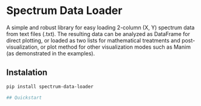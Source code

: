 # Spectrum Data Loader

A simple and robust library for easy loading 2-column (X, Y) spectrum data from text files (.txt). The resulting data can be analyzed as DataFrame for direct plotting, or loaded as two lists for mathematical treatments and post-visualization, or plot method for other visualization modes such as Manim (as demonstrated in the examples).

## Instalation

```bash
pip install spectrum-data-loader

## Quickstart

